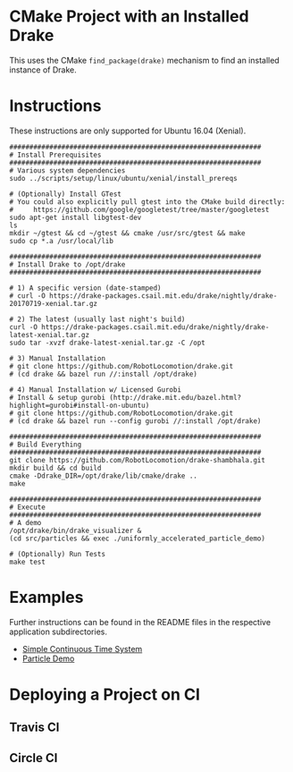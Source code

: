 # CMake Project with an Installed Drake

This uses the CMake `find_package(drake)` mechanism to find an installed instance of Drake.

# Instructions

These instructions are only supported for Ubuntu 16.04 (Xenial).

```
###############################################################
# Install Prerequisites
###############################################################
# Various system dependencies
sudo ../scripts/setup/linux/ubuntu/xenial/install_prereqs

# (Optionally) Install GTest
# You could also explicitly pull gtest into the CMake build directly:
#     https://github.com/google/googletest/tree/master/googletest
sudo apt-get install libgtest-dev
ls
mkdir ~/gtest && cd ~/gtest && cmake /usr/src/gtest && make
sudo cp *.a /usr/local/lib

###############################################################
# Install Drake to /opt/drake
###############################################################

# 1) A specific version (date-stamped)
# curl -O https://drake-packages.csail.mit.edu/drake/nightly/drake-20170719-xenial.tar.gz

# 2) The latest (usually last night's build)
curl -O https://drake-packages.csail.mit.edu/drake/nightly/drake-latest-xenial.tar.gz
sudo tar -xvzf drake-latest-xenial.tar.gz -C /opt

# 3) Manual Installation
# git clone https://github.com/RobotLocomotion/drake.git
# (cd drake && bazel run //:install /opt/drake)         

# 4) Manual Installation w/ Licensed Gurobi
# Install & setup gurobi (http://drake.mit.edu/bazel.html?highlight=gurobi#install-on-ubuntu)
# git clone https://github.com/RobotLocomotion/drake.git
# (cd drake && bazel run --config gurobi //:install /opt/drake)         

###############################################################
# Build Everything
###############################################################
git clone https://github.com/RobotLocomotion/drake-shambhala.git
mkdir build && cd build
cmake -Ddrake_DIR=/opt/drake/lib/cmake/drake ..
make

###############################################################
# Execute
###############################################################
# A demo
/opt/drake/bin/drake_visualizer &
(cd src/particles && exec ./uniformly_accelerated_particle_demo)         

# (Optionally) Run Tests
make test
```

# Examples

Further instructions can be found in the README files in the respective application subdirectories.

* [Simple Continuous Time System](src/simple_continuous_time_system/README.md)
* [Particle Demo](src/particles/README.md)

# Deploying a Project on CI

## Travis CI

## Circle CI
